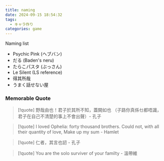 ```yaml
---
title: naming
date: 2024-09-15 18:54:32
tags:
  - キャラ作り
categories: game
---
```


Naming list

- Psychic Pink (ヘブバン)
- だる (Baden's neru)
- たらこパスタ (ぶっさん)
- Le Silent (LS reference)
- 得其所哉
- うまく話せない屋

### Memorable Quote

>[!quote]
> 野哉由也！君子於其所不知，蓋闕如也 （子路你真係乜都唔識，君子在自己不清楚的事上不會出聲）- 孔子

>[!quote]
> I loved Ophelia: forty thousand brothers. Could not, with all their quantity of love, Make up my sum - Hamlet

>[!quote]
> 仁者，其言也訒 - 孔子

 >[!quote]
> You are the solo surviver of your familty - 溫帶維

